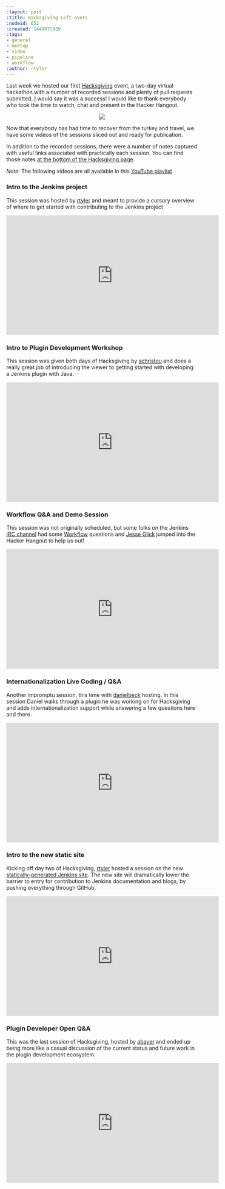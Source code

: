 ```yaml
---
:layout: post
:title: Hacksgiving Left-overs
:nodeid: 652
:created: 1449075989
:tags:
- general
- meetup
- video
- pipeline
- workflow
:author: rtyler
---
```

Last week we hosted our first [Hacksgiving](https://wiki.jenkins-ci.org/display/JENKINS/Hacksgiving+2015) event, a two-day virtual hackathon with a number of recorded sessions and plenty of pull requests submitted, [I](https://github.com/rtyler) would say it was a success! I would like to thank everybody who took the time to watch, chat and present in the Hacker Hangout. 


<center><img src="https://agentdero.cachefly.net/continuousblog/hacksgiving-platter.png"/></center>


Now that everybody has had time to recover from the turkey and travel, we have some videos of the sessions sliced out and ready for publication.

In addition to the recorded sessions, there were a number of notes captured with useful links associated with practically each session. You can find those notes [at the bottom of the Hacksgiving page](https://wiki.jenkins-ci.org/display/JENKINS/Hacksgiving+2015#Hacksgiving2015-HacksgivingNotes).

*Note:* The following videos are all available in this [YouTube playlist](https://www.youtube.com/playlist?list=PLN7ajX_VdyaOX2dHsUpLGUMewG_TFdsP2)

### Intro to the Jenkins project

This session was hosted by [rtyler](https://github.com/rtyler) and meant to provide a cursory overview of where to get started with contributing to the Jenkins project


<center>
<iframe width="560" height="315" src="https://www.youtube-nocookie.com/embed/RV_VqY3H1II?list=PLN7ajX_VdyaOX2dHsUpLGUMewG_TFdsP2" frameborder="0" allowfullscreen></iframe>
</center>


### Intro to Plugin Development Workshop

This session was given both days of Hacksgiving by [schristou](https://github.com/christ66) and does a really great job of introducing the viewer to getting started with developing a Jenkins plugin with Java.


<center>
<iframe width="560" height="315" src="https://www.youtube-nocookie.com/embed/eUzYZZsNBIA?list=PLN7ajX_VdyaOX2dHsUpLGUMewG_TFdsP2" frameborder="0" allowfullscreen></iframe>
</center>



### Workflow Q&A and Demo Session

This session was not originally scheduled, but some folks on the Jenkins [IRC channel](https://wiki.jenkins-ci.org/display/JENKINS/IRC+Channel) had some [Workflow](https://github.com/jenkinsci/workflow-plugin) questions and [Jesse Glick](https://github.com/jglick) jumped into the Hacker Hangout to help us out!


<center>
<iframe width="560" height="315" src="https://www.youtube-nocookie.com/embed/-b4MdGAvUz0?list=PLN7ajX_VdyaOX2dHsUpLGUMewG_TFdsP2" frameborder="0" allowfullscreen></iframe>
</center>


### Internationalization Live Coding / Q&A

Another impromptu session, this time with [danielbeck](https://github.com/daniel-beck) hosting. In this session Daniel walks through a plugin he was working on for Hacksgiving and adds internationalization support while answering a few questions here and there.

<center>
<iframe width="560" height="315" src="https://www.youtube-nocookie.com/embed/4UxVffTpf4A?list=PLN7ajX_VdyaOX2dHsUpLGUMewG_TFdsP2" frameborder="0" allowfullscreen></iframe>
</center>

### Intro to the new static site


Kicking off day two of Hacksgiving, [rtyler](https://github.com/rtyler) hosted a session on the new [statically-generated Jenkins site](https://github.com/jenkinsci/jenkins.io). The new site will dramatically lower the barrier to entry for contribution to Jenkins documentation and blogs, by pushing everything through GitHub.

<center>
<iframe width="560" height="315" src="https://www.youtube-nocookie.com/embed/1wMKQ70pEug?list=PLN7ajX_VdyaOX2dHsUpLGUMewG_TFdsP2" frameborder="0" allowfullscreen></iframe>
</center>

### Plugin Developer Open Q&A

This was the last session of Hacksgiving, hosted by [abayer](https://github.com/abayer) and ended up being more like a casual discussion of the current status and future work in the plugin development ecosystem.

<center><iframe width="560" height="315" src="https://www.youtube-nocookie.com/embed/0QI-gg-AqZY?list=PLN7ajX_VdyaOX2dHsUpLGUMewG_TFdsP2" frameborder="0" allowfullscreen></iframe></center>
